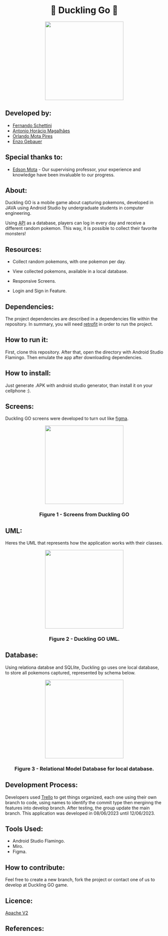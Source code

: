 <h1 align="center">🥚 Duckling Go 🥚</h1>

<div align="center">
	<a href="https://www.youtube.com/watch?v=dQw4w9WgXcQ&ab_channel=RickAstley">
	<img height = "250em" src = "https://github.com/FernandoSchett/duckling-go/assets/80331486/6f3bf7d4-2457-443e-a2ed-0646add363d9" />
    </a>
</div>

## Developed by:
- [Fernando Schettini](https://github.com/FernandoSchett)
- [Antonio Horácio Magalhães](https://github.com/AntonioHoracio77)
- [Orlando Mota Pires](https://github.com/orlandomotapires)
- [Enzo Gebauer](https://github.com/enzogebauer)

## Special thanks to:

- [Edson Mota](https://github.com/edsonmottac) - Our supervising professor, your experience and knowledge have been invaluable to our progress.

## About:
Duckling GO is a mobile game about capturing pokemons, developed in JAVA using Android Studio by undergraduate students in computer engineering.

Using [API](https://pokeapi.co/) as a database, players can log in every day and receive a different random pokemon. This way, it is possible to collect their favorite monsters!

## Resources:

- Collect random pokemons, with one pokemon per day.

- View collected pokemons, available in a local database.

- Responsive Screens.

- Login and Sign in Feature.

## Dependencies:

The project dependencies are described in a dependencies file within the repository. In summary, you will need [retrofit](https://square.github.io/retrofit/) in order to run the project.

## How to run it:

First, clone this repository. After that, open the directory with Android Studio Flamingo. Then emulate the app after downloading dependencies.

## How to install:

Just generate .APK with android studio generator, than install it on your  cellphone :).

## Screens:

Duckling GO screens were developed to turn out like [figma](https://www.figma.com/file/dtiSuxRlSLNXzV9irm17JA/duckling_GO?type=design&t=UGtwTg0RtKuk1VhJ-1).

<div align="center">
	<a href="https://www.figma.com/file/dtiSuxRlSLNXzV9irm17JA/duckling_GO?type=design&t=UGtwTg0RtKuk1VhJ-1">
	<img height = "250em" src = "" />
    </a>
</div>
<h3 align="center">Figure 1 - Screens from Duckling GO</h3>

## UML:

Heres the UML that represents how the application works with their classes.

<div align="center">
	<a href="https://www.figma.com/file/dtiSuxRlSLNXzV9irm17JA/duckling_GO?type=design&t=UGtwTg0RtKuk1VhJ-1">
	<img height = "250em" src = "" />
    </a>
</div>
<h3 align="center">Figure 2 - Duckling GO UML.</h3>

## Database:

Using relationa databse and SQLlite, Duckling go uses one local database, to store all pokemons captured, represented by schema below.

<div align="center">
	<a href="https://www.figma.com/file/dtiSuxRlSLNXzV9irm17JA/duckling_GO?type=design&t=UGtwTg0RtKuk1VhJ-1">
	<img height = "250em" src = "https://github.com/FernandoSchett/duckling-go/assets/80331486/1e841f0c-0660-48c2-ae1c-af2c8b6608e8" />
    </a>
</div>

<h3 align="center">Figure 3 - Relational Model Database for local database.</h3>

## Development Process:

Developers used [Trello]() to get things organized, each one using their own branch to code, using names to identify the commit type then merginng the features into develop branch. After testing, the group update the main branch. This application was developed in 08/06/2023 until 12/06/2023.

## Tools Used:

- Android Studio Flamingo.
- Miro.
- Figma.

## How to contribute:

Feel free to create a new branch, fork the project or contact one of us to develop at Duckling GO game.

## Licence:
[Apache V2](https://choosealicense.com/licenses/apache-2.0/)

## References:

